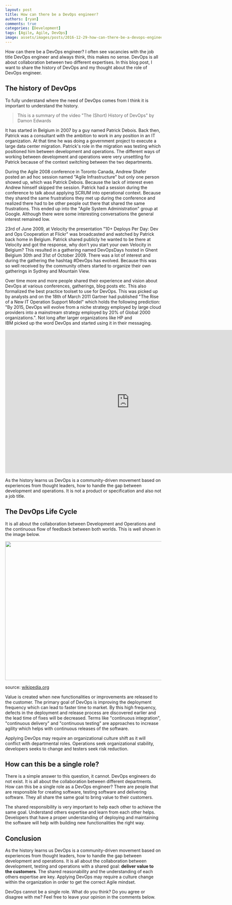 ```yaml
---
layout: post
title: How can there be a DevOps engineer?
authors: [ryan]
comments: true
categories: [Development]
tags: [Agile, Agile, DevOps]
image: assets/images/posts/2016-12-29-how-can-there-be-a-devops-engineer/how-can-there-be-a-devops-engineer-feature-image.png
---
```

How can there be a DevOps engineer? I often see vacancies with the job title DevOps engineer and always think, this makes no sense. DevOps is all about collaboration between two different expertises. In this blog post, I want to share the history of DevOps and my thought about the role of DevOps engineer.
<h2>The history of DevOps</h2>
To fully understand where the need of DevOps comes from I think it is important to understand the history.
<blockquote>This is a summary of the video "The (Short) History of DevOps" by Damon Edwards</blockquote>
It has started in Belgium in 2007 by a guy named Patrick Debois. Back then, Patrick was a consultant with the ambition to work in any position in an IT organization. At that time he was doing a government project to execute a large data center migration. Patrick's role in the migration was testing which positioned him between development and operations. The different ways of working between development and operations were very unsettling for Patrick because of the context switching between the two departments.

During the Agile 2008 conference in Toronto Canada, Andrew Shafer posted an ad hoc session named "Agile Infrastructure" but only one person showed up, which was Patrick Debois. Because the lack of interest even Andrew himself skipped the session. Patrick had a session during the conference to talk about applying SCRUM into operational context. Because they shared the same frustrations they met up during the conference and realized there had to be other people out there that shared the same frustrations. This ended up into the "Agile System Administration" group at Google. Although there were some interesting conversations the general interest remained low.

23rd of June 2009, at Velocity the presentation "10+ Deploys Per Day: Dev and Ops Cooperation at Flickr" was broadcasted and watched by Patrick back home in Belgium. Patrick shared publicly he wanted to be there at Velocity and got the response, why don't you start your own Velocity in Belgium? This resulted in a gathering named DevOpsDays hosted in Ghent Belgium 30th and 31st of October 2009. There was a lot of interest and during the gathering the hashtag #DevOps has evolved. Because this was so well received by the community others started to organize their own gatherings in Sydney and Mountain View.

Over time more and more people shared their experience and vision about DevOps at various conferences, gatherings, blog posts etc. This also formalized the best practice toolset to use for DevOps. This was picked up by analysts and on the 18th of March 2011 Gartner had published "The Rise of a New IT Operation Support Model" which holds the following prediction: "By 2015, DevOps will evolve from a niche strategy employed by large cloud providers into a mainstream strategy employed by 20% of Global 2000 organizations.". Not long after larger organizations like HP and IBM picked up the word DevOps and started using it in their messaging.

<iframe width="800" height="461" src="https://www.youtube.com/embed/o7-IuYS0iSE" frameborder="0" allow="accelerometer; autoplay; encrypted-media; gyroscope; picture-in-picture" allowfullscreen></iframe>

As the history learns us DevOps is a community-driven movement based on experiences from thought leaders, how to handle the gap between development and operations. It is not a product or specification and also not a job title.
<h2>The DevOps Life Cycle</h2>
It is all about the collaboration between Development and Operations and the continuous flow of feedback between both worlds. This is well shown in the image below.

<a href="{{site.baseurl}}/assets/images/posts/2016-12-29-how-can-there-be-a-devops-engineer/devops-life-cycle.png"><img class="alignnone wp-image-4124 size-large" src="{{site.baseurl}}/assets/images/posts/2016-12-29-how-can-there-be-a-devops-engineer/devops-life-cycle.png" width="790" height="447" /></a>

source: <a href="https://en.wikipedia.org/wiki/DevOps">wikipedia.org</a>

Value is created when new functionalities or improvements are released to the customer. The primary goal of DevOps is improving the deployment frequency which can lead to faster time to market. By this high frequency, defects in the deployment and release process are discovered earlier and the lead time of fixes will be decreased. Terms like "continuous integration", "continuous delivery" and "continuous testing" are approaches to increase agility which helps with continuous releases of the software.

Applying DevOps may require an organizational culture shift as it will conflict with departmental roles. Operations seek organizational stability, developers seeks to change and testers seek risk reduction.
<h2>How can this be a single role?</h2>
There is a simple answer to this question, it cannot. DevOps engineers do not exist. It is all about the collaboration between different departments. How can this be a single role as a DevOps engineer? There are people that are responsible for creating software, testing software and delivering software. They all share the same goal to bring value to their customers.

The shared responsibility is very important to help each other to achieve the same goal. Understand others expertise and learn from each other helps. Developers that have a proper understanding of deploying and maintaining the software will help with building new functionalities the right way.

<h2>Conclusion</h2>
As the history learns us DevOps is a community-driven movement based on experiences from thought leaders, how to handle the gap between development and operations. It is all about the collaboration between development, testing and operations with a shared goal: <strong>deliver value to the customers</strong>. The shared reasonability and the understanding of each others expertise are key. Applying DevOps may require a culture change within the organization in order to get the correct Agile mindset.

DevOps cannot be a single role. What do you think? Do you agree or disagree with me? Feel free to leave your opinion in the comments below.